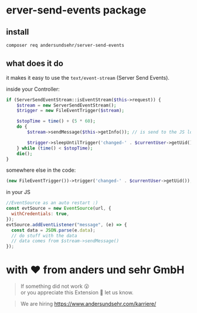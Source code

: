 # erver-send-events package

## install

````sh
composer req andersundsehr/server-send-events
````

## what does it do

it makes it easy to use the `text/event-stream` (Server Send Events).

inside your Controller:

```php
if (ServerSendEventStream::isEventStream($this->request)) {
    $stream = new ServerSendEventStream();
    $trigger = new FileEventTrigger($stream);

    $stopTime = time() + (5 * 60);
    do {
        $stream->sendMessage($this->getInfo()); // is send to the JS long running script

        $trigger->sleepUntilTrigger('changed-' . $currentUser->getUid(), $stopTime);
    } while (time() < $stopTime);
    die();
}
```

somewhere else in the code:
```php
(new FileEventTrigger())->trigger('changed-' . $currentUser->getUid());
```


in your JS
```javascript
//EventSource as an auto restart :)
const evtSource = new EventSource(url, {
  withCredentials: true,
});
evtSource.addEventListener("message", (e) => {
  const data = JSON.parse(e.data);
  // do stuff with the data
  // data comes from $stream->sendMessage()
});
```

# with ♥️ from anders und sehr GmbH

> If something did not work 😮  
> or you appreciate this Extension 🥰 let us know.

> We are hiring https://www.andersundsehr.com/karriere/

